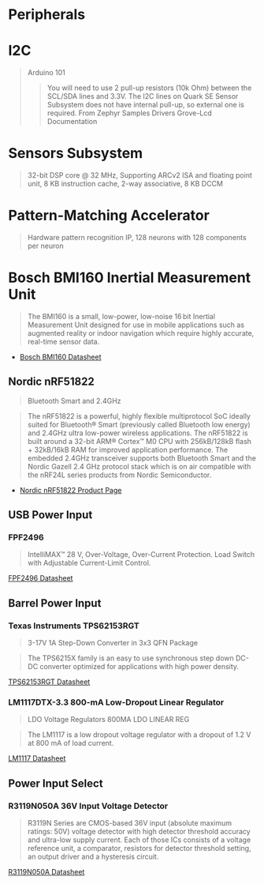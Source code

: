 # Peripherals

# I2C

> Arduino 101
> > You will need to use 2 pull-up resistors (10k Ohm) between the SCL/SDA lines and 3.3V. The I2C lines on Quark SE Sensor Subsystem does not have internal pull-up, so external one is required. From Zephyr Samples Drivers Grove-Lcd Documentation

# Sensors Subsystem

> 32-bit DSP core @ 32 MHz, Supporting ARCv2 ISA and floating point unit, 8 KB instruction cache, 2-way associative, 8 KB DCCM

# Pattern-Matching Accelerator

> Hardware pattern recognition IP, 128 neurons with 128 components per neuron

# Bosch BMI160 Inertial Measurement Unit

> The BMI160 is a small, low-power, low-noise 16 bit Inertial Measurement Unit designed for use in mobile applications such as augmented reality or indoor navigation which require highly accurate, real-time sensor
data. 

- [Bosch BMI160 Datasheet](http://www.mouser.mx/ds/2/621/BMI160_Flyer-534663.pdf)

## Nordic nRF51822

> Bluetooth Smart and 2.4GHz

> The nRF51822 is a powerful, highly flexible multiprotocol SoC ideally suited for Bluetooth® Smart (previously called Bluetooth low energy) and 2.4GHz ultra low-power wireless applications. The nRF51822 is built around a 32-bit ARM® Cortex™ M0 CPU with 256kB/128kB flash + 32kB/16kB RAM for improved application performance. The embedded 2.4GHz transceiver supports both Bluetooth Smart and the Nordic Gazell 2.4 GHz protocol stack which is on air compatible with the nRF24L series products from Nordic Semiconductor.

- [Nordic nRF51822 Product Page](https://www.nordicsemi.com/eng/Products/Bluetooth-Smart-Bluetooth-low-energy/nRF51822)

## USB Power Input

### FPF2496

>  IntelliMAX™ 28 V, Over-Voltage, Over-Current Protection. Load Switch with Adjustable Current-Limit Control.

[FPF2496 Datasheet](https://www.fairchildsemi.com/datasheets/FP/FPF2496.pdf)

## Barrel Power Input

### Texas Instruments TPS62153RGT

> 3-17V 1A Step-Down Converter in 3x3 QFN Package

> The TPS6215X family is an easy to use synchronous step down DC-DC converter optimized for applications with high power density.

[TPS62153RGT Datasheet](http://www.alldatasheet.com/datasheet-pdf/pdf/464053/TI1/TPS62153RGT.html)

### LM1117DTX-3.3 800-mA Low-Dropout Linear Regulator

> LDO Voltage Regulators 800MA LDO LINEAR REG

> The LM1117 is a low dropout voltage regulator with a dropout of 1.2 V at 800 mA of load current.

[LM1117 Datasheet](http://www.mouser.com/ds/2/405/lm1117-806475.pdf)

## Power Input Select

### R3119N050A 36V Input Voltage Detector 

> R3119N Series are CMOS-based 36V input (absolute maximum ratings: 50V) voltage detector with high detector threshold accuracy and ultra-low supply current. Each of those ICs consists of a voltage reference unit, a comparator, resistors for detector threshold setting, an output driver and a hysteresis circuit. 

[R3119N050A Datasheet](http://www.opendatasheets.com/datasheet/r3119n050a-tr-fe-ricoh-electronic-devices-company-42312656.html)


